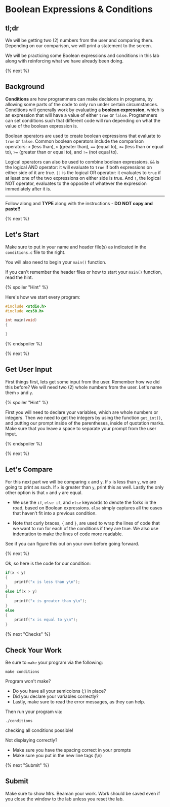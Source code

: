 # Boolean Expressions & Conditions

## tl;dr

We will be getting two (2) numbers from the user and comparing them. Depending on our comparison, we will print a statement to the screen.

We will be practicing some Boolean expressions and conditions in this lab along with reinforcing what we have already been doing.

{% next %}

## Background

**Conditions** are how programmers can make decisions in programs, by allowing some parts of the code to only run under certain circumstances. Conditions will generally work by evaluating a **boolean expression**, which is an expression that will have a value of either `true` or `false`. Programmers can set conditions such that different code will run depending on what the value of the boolean expression is.

Boolean operators are used to create boolean expressions that evaluate to `true` or `false`. Common boolean operators include the comparison operators: `<` (less than), `>` (greater than), `==` (equal to), `<=` (less than or equal to), `>=` (greater than or equal to), and `!=` (not equal to). 

Logical operators can also be used to combine boolean expressions. `&&` is the logical AND operator: it will evaluate to `true` if both expressions on either side of it are true. `||` is the logical OR operator: it evaluates to `true` if at least one of the two expressions on either side is true. And `!`, the logical NOT operator, evaluates to the opposite of whatever the expression immediately after it is.

---

Follow along and **TYPE** along with the instructions - **DO NOT copy and paste!!**

{% next %}

## Let's Start

Make sure to put in your name and header file(s) as indicated in the `conditions.c` file to the right.

You will also need to begin your `main()` function.

If you can't remember the header files or how to start your `main()` function, read the hint.

{% spoiler "Hint" %}

Here's how we start every program:

```c
#include <stdio.h>
#include <cs50.h>

int main(void)
{

}
```

{% endspoiler %}

{% next %}

## Get User Input

First things first, lets get some input from the user. Remember how we did this before? We will need two (2) whole numbers from the user. Let's name them `x` and `y`.

{% spoiler "Hint" %}

First you will need to declare your variables, which are whole numbers or integers. Then we need to get the integers by using the function `get_int()`, and putting our prompt inside of the parentheses, inside of quotation marks.  Make sure that you leave a space to separate your prompt from the user input.

{% endspoiler %}

{% next %}

## Let's Compare

For this next part we will be comparing `x` and `y`. If `x` is less than `y`, we are going to print as such. If `x` is greater than `y`, print this as well. Lastly the only other option is that `x` and `y` are equal.

- We use the `if`, `else if`, and `else` keywords to denote the forks in the road, based on Boolean expressions. `else` simply captures all the cases that haven’t fit into a previous condition.

- Note that curly braces, `{` and `}`, are used to wrap the lines of code that we want to run for each of the conditions if they are true. We also use indentation to make the lines of code more readable.

See if you can figure this out on your own before going forward.

{% next %}

Ok, so here is the code for our condition:

```c
if(x < y)
{
    printf("x is less than y\n");
}
else if(x > y)
{
    printf("x is greater than y\n");
}
else
{
    printf("x is equal to y\n");
}
```

{% next "Checks" %}

## Check Your Work

Be sure to `make` your program via the following:

```
make conditions
```

Program won't make?

- Do you have all your semicolons (;) in place?
- Did you declare your variables correctly?
- Lastly, make sure to read the error messages, as they can help.

Then run your program via:

```
./conditions
```

checking all conditions possible!

Not displaying correctly?

- Make sure you have the spacing correct in your prompts
- Make sure you put in the new line tags (\n)

{% next "Submit" %}

## Submit

Make sure to show Mrs. Beaman your work. Work should be saved even if you close the window to the lab unless you reset the lab.
